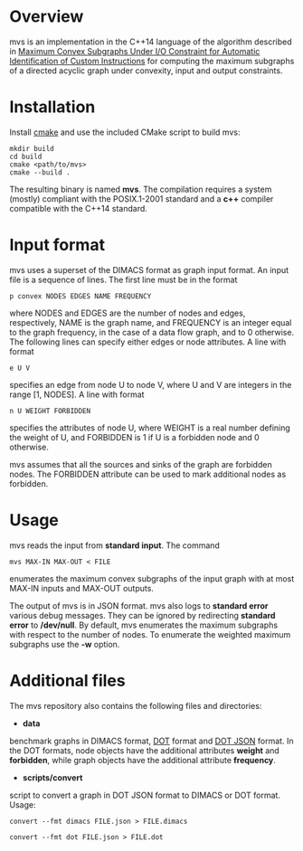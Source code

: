 # Overview

mvs is an implementation in the C++14 language of the algorithm
described in [Maximum Convex Subgraphs Under I/O Constraint for
Automatic Identification of Custom
Instructions](https://doi.org/10.1109/TCAD.2014.2387375) for computing
the maximum subgraphs of a directed acyclic graph under convexity,
input and output constraints.

# Installation

Install [cmake](https://cmake.org/) and use the included CMake script
to build mvs:
```
mkdir build
cd build
cmake <path/to/mvs>
cmake --build .
```
The resulting binary is named **mvs**. The compilation requires a
system (mostly) compliant with the POSIX.1-2001 standard and a **c++**
compiler compatible with the C++14 standard.

# Input format

mvs uses a superset of the DIMACS format as graph input format. An
input file is a sequence of lines. The first line must be in the
format

`p convex NODES EDGES NAME FREQUENCY`

where NODES and EDGES are the number of nodes and edges, respectively,
NAME is the graph name, and FREQUENCY is an integer equal to the graph
frequency, in the case of a data flow graph, and to 0 otherwise. The
following lines can specify either edges or node attributes. A line
with format

`e U V`

specifies an edge from node U to node V, where U and V are integers in
the range [1, NODES]. A line with format

`n U WEIGHT FORBIDDEN`

specifies the attributes of node U, where WEIGHT is a real number
defining the weight of U, and FORBIDDEN is 1 if U is a forbidden
node and 0 otherwise.

mvs assumes that all the sources and sinks of the graph are forbidden
nodes. The FORBIDDEN attribute can be used to mark additional
nodes as forbidden.

# Usage

mvs reads the input from **standard input**. The command

`mvs MAX-IN MAX-OUT < FILE`

enumerates the maximum convex subgraphs of the input graph with at
most MAX-IN inputs and MAX-OUT outputs.

The output of mvs is in JSON format. mvs also logs to **standard error**
various debug messages. They can be ignored by redirecting **standard
error** to **/dev/null**. By default, mvs enumerates the maximum
subgraphs with respect to the number of nodes. To enumerate the
weighted maximum subgraphs use the **-w** option.

# Additional files

The mvs repository also contains the following files and directories:

* **data**

benchmark graphs in DIMACS format,
[DOT](https://www.graphviz.org/doc/info/lang.html) format and [DOT
JSON](https://graphviz.org/docs/outputs/json/) format. In the DOT
formats, node objects have the additional attributes **weight** and
**forbidden**, while graph objects have the additional attribute
**frequency**.

* **scripts/convert**

script to convert a graph in DOT JSON format to DIMACS or DOT format. Usage:

`convert --fmt dimacs FILE.json > FILE.dimacs`

`convert --fmt dot FILE.json > FILE.dot`

